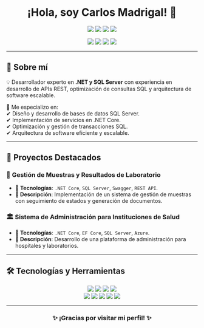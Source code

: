 <h1 align="center">¡Hola, soy Carlos Madrigal! 👋</h1>

<p align="center">
  <img src="https://img.shields.io/badge/.NET-512BD4?style=for-the-badge&logo=dotnet&logoColor=white"/>
  <img src="https://img.shields.io/badge/SQL_Server-CC2927?style=for-the-badge&logo=microsoft-sql-server&logoColor=white"/>
  <img src="https://img.shields.io/badge/C%23-239120?style=for-the-badge&logo=c-sharp&logoColor=white"/>
  <img src="https://img.shields.io/badge/ASP.NET_Core-512BD4?style=for-the-badge&logo=dotnet&logoColor=white"/>
</p>

<p align="center">
  <img src="https://img.shields.io/badge/Entity_Framework-512BD4?style=for-the-badge&logo=dotnet&logoColor=white"/>
  <img src="https://img.shields.io/badge/Swagger-85EA2D?style=for-the-badge&logo=swagger&logoColor=black"/>
  <img src="https://img.shields.io/badge/RESTful_APIs-009688?style=for-the-badge&logo=api&logoColor=white"/>
  <img src="https://img.shields.io/badge/Git-F05032?style=for-the-badge&logo=git&logoColor=white"/>
</p>

---

## 🚀 **Sobre mí**  
💡 Desarrollador experto en **.NET y SQL Server** con experiencia en desarrollo de APIs REST, optimización de consultas SQL y arquitectura de software escalable.  

🔎 Me especializo en:  
✔ Diseño y desarrollo de bases de datos SQL Server.  
✔ Implementación de servicios en .NET Core.  
✔ Optimización y gestión de transacciones SQL.  
✔ Arquitectura de software eficiente y escalable.  

---

## 📌 **Proyectos Destacados**  

### 🏥 **Gestión de Muestras y Resultados de Laboratorio**  
- **📌 Tecnologías**: `.NET Core`, `SQL Server`, `Swagger`, `REST API`.  
- **📌 Descripción**: Implementación de un sistema de gestión de muestras con seguimiento de estados y generación de documentos.  

### 🏛 **Sistema de Administración para Instituciones de Salud**  
- **📌 Tecnologías**: `.NET Core`, `EF Core`, `SQL Server`, `Azure`.  
- **📌 Descripción**: Desarrollo de una plataforma de administración para hospitales y laboratorios.  

---

## 🛠 **Tecnologías y Herramientas**  

<p align="center">
  <img src="https://img.shields.io/badge/.NET_Core-512BD4?style=for-the-badge&logo=dotnet&logoColor=white"/>
  <img src="https://img.shields.io/badge/SQL_Server-CC2927?style=for-the-badge&logo=microsoft-sql-server&logoColor=white"/>
  <img src="https://img.shields.io/badge/C%23-239120?style=for-the-badge&logo=c-sharp&logoColor=white"/>
  <img src="https://img.shields.io/badge/Swagger-85EA2D?style=for-the-badge&logo=swagger&logoColor=black"/>
  <br>
  <img src="https://img.shields.io/badge/HTML5-E34F26?style=for-the-badge&logo=html5&logoColor=white"/>
  <img src="https://img.shields.io/badge/CSS3-1572B6?style=for-the-badge&logo=css3&logoColor=white"/>
  <img src="https://img.shields.io/badge/JavaScript-F7DF1E?style=for-the-badge&logo=javascript&logoColor=black"/>
  <img src="https://img.shields.io/badge/SQL-4479A1?style=for-the-badge&logo=database&logoColor=white"/>
  <img src="https://img.shields.io/badge/Git-F05032?style=for-the-badge&logo=git&logoColor=white"/>
</p>

---

<h3 align="center">✨ ¡Gracias por visitar mi perfil! ✨</h3>
